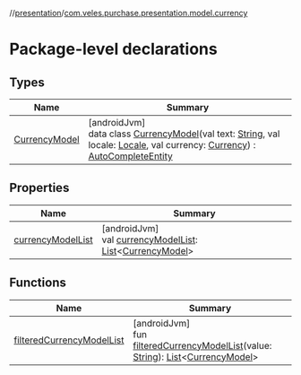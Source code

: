 //[presentation](../../index.md)/[com.veles.purchase.presentation.model.currency](index.md)

# Package-level declarations

## Types

| Name | Summary |
|---|---|
| [CurrencyModel](-currency-model/index.md) | [androidJvm]<br>data class [CurrencyModel](-currency-model/index.md)(val text: [String](https://kotlinlang.org/api/latest/jvm/stdlib/kotlin/-string/index.html), val locale: [Locale](https://developer.android.com/reference/kotlin/java/util/Locale.html), val currency: [Currency](https://developer.android.com/reference/kotlin/java/util/Currency.html)) : [AutoCompleteEntity](../com.veles.purchase.presentation.compose.autocomplete/-auto-complete-entity/index.md) |

## Properties

| Name | Summary |
|---|---|
| [currencyModelList](currency-model-list.md) | [androidJvm]<br>val [currencyModelList](currency-model-list.md): [List](https://kotlinlang.org/api/latest/jvm/stdlib/kotlin.collections/-list/index.html)&lt;[CurrencyModel](-currency-model/index.md)&gt; |

## Functions

| Name | Summary |
|---|---|
| [filteredCurrencyModelList](filtered-currency-model-list.md) | [androidJvm]<br>fun [filteredCurrencyModelList](filtered-currency-model-list.md)(value: [String](https://kotlinlang.org/api/latest/jvm/stdlib/kotlin/-string/index.html)): [List](https://kotlinlang.org/api/latest/jvm/stdlib/kotlin.collections/-list/index.html)&lt;[CurrencyModel](-currency-model/index.md)&gt; |
